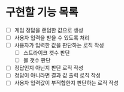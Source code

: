 # 구현할 기능 목록
* [ ] 게임 정답을 랜덤한 값으로 생성
* [ ] 사용자 입력을 받을 수 있도록 처리
* [ ] 사용자가 입력한 값을 판단하는 로직 작성
   * [ ] 스트라이크 갯수 판단
   * [ ] 볼 갯수 판단
* [ ] 정답인지 아닌지 판단 로직 작성
* [ ] 정답이 아니라면 결과 값 출력 로직 작성
* [ ] 사용자 입력값이 부적합한지 판단하는 로직 작성
